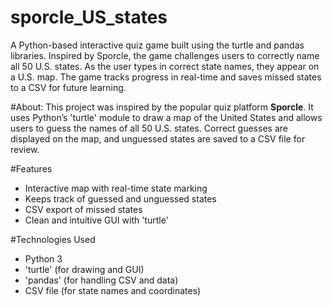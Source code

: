 # sporcle_US_states
A Python-based interactive quiz game built using the turtle and pandas libraries. Inspired by Sporcle, the game challenges users to correctly name all 50 U.S. states. As the user types in correct state names, they appear on a U.S. map. The game tracks progress in real-time and saves missed states to a CSV for future learning.

#About:
This project was inspired by the popular quiz platform **Sporcle**. It uses Python’s 'turtle' module to draw a map of the United States and allows users to guess the names of all 50 U.S. states. Correct guesses are displayed on the map, and unguessed states are saved to a CSV file for review.

#Features
- Interactive map with real-time state marking
- Keeps track of guessed and unguessed states
- CSV export of missed states
- Clean and intuitive GUI with 'turtle'

#Technologies Used
- Python 3
- 'turtle' (for drawing and GUI)
- 'pandas' (for handling CSV and data)
- CSV file (for state names and coordinates)
